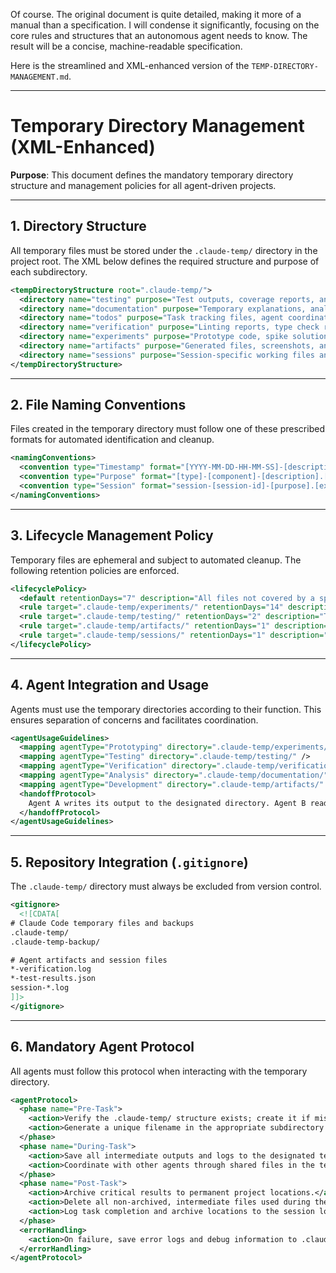 Of course. The original document is quite detailed, making it more of a manual than a specification. I will condense it significantly, focusing on the core rules and structures that an autonomous agent needs to know. The result will be a concise, machine-readable specification.

Here is the streamlined and XML-enhanced version of the `TEMP-DIRECTORY-MANAGEMENT.md`.

---
# Temporary Directory Management (XML-Enhanced)

**Purpose**: This document defines the mandatory temporary directory structure and management policies for all agent-driven projects.

---

## 1. Directory Structure

All temporary files must be stored under the `.claude-temp/` directory in the project root. The XML below defines the required structure and purpose of each subdirectory.

```xml
<tempDirectoryStructure root=".claude-temp/">
  <directory name="testing" purpose="Test outputs, coverage reports, and debugging logs." />
  <directory name="documentation" purpose="Temporary explanations, analysis, and research notes." />
  <directory name="todos" purpose="Task tracking files, agent coordination plans, and workflow state." />
  <directory name="verification" purpose="Linting reports, type check results, and security scan outputs." />
  <directory name="experiments" purpose="Prototype code, spike solutions, and proof-of-concepts." />
  <directory name="artifacts" purpose="Generated files, screenshots, and other ephemeral build outputs." />
  <directory name="sessions" purpose="Session-specific working files and communication logs." />
</tempDirectoryStructure>
```

---

## 2. File Naming Conventions

Files created in the temporary directory must follow one of these prescribed formats for automated identification and cleanup.

```xml
<namingConventions>
  <convention type="Timestamp" format="[YYYY-MM-DD-HH-MM-SS]-[description].[ext]" />
  <convention type="Purpose" format="[type]-[component]-[description].[ext]" />
  <convention type="Session" format="session-[session-id]-[purpose].[ext]" />
</namingConventions>
```

---

## 3. Lifecycle Management Policy

Temporary files are ephemeral and subject to automated cleanup. The following retention policies are enforced.

```xml
<lifecyclePolicy>
  <default retentionDays="7" description="All files not covered by a specific rule are deleted after 7 days." />
  <rule target=".claude-temp/experiments/" retentionDays="14" description="Experiments are kept longer for review." />
  <rule target=".claude-temp/testing/" retentionDays="2" description="Test outputs are cleaned frequently." />
  <rule target=".claude-temp/artifacts/" retentionDays="1" description="Build artifacts are cleaned very frequently." />
  <rule target=".claude-temp/sessions/" retentionDays="1" description="Session files are cleaned daily." />
</lifecyclePolicy>
```

---

## 4. Agent Integration and Usage

Agents must use the temporary directories according to their function. This ensures separation of concerns and facilitates coordination.

```xml
<agentUsageGuidelines>
  <mapping agentType="Prototyping" directory=".claude-temp/experiments/" />
  <mapping agentType="Testing" directory=".claude-temp/testing/" />
  <mapping agentType="Verification" directory=".claude-temp/verification/" />
  <mapping agentType="Analysis" directory=".claude-temp/documentation/" />
  <mapping agentType="Development" directory=".claude-temp/artifacts/" />
  <handoffProtocol>
    Agent A writes its output to the designated directory. Agent B reads the file to continue the workflow. The file is deleted by Agent B upon successful processing.
  </handoffProtocol>
</agentUsageGuidelines>
```

---

## 5. Repository Integration (`.gitignore`)

The `.claude-temp/` directory must always be excluded from version control.

```xml
<gitignore>
  <![CDATA[
# Claude Code temporary files and backups
.claude-temp/
.claude-temp-backup/

# Agent artifacts and session files
*-verification.log
*-test-results.json
session-*.log
]]>
</gitignore>
```

---

## 6. Mandatory Agent Protocol

All agents must follow this protocol when interacting with the temporary directory.

```xml
<agentProtocol>
  <phase name="Pre-Task">
    <action>Verify the .claude-temp/ structure exists; create it if missing.</action>
    <action>Generate a unique filename in the appropriate subdirectory using naming conventions.</action>
  </phase>
  <phase name="During-Task">
    <action>Save all intermediate outputs and logs to the designated temporary file.</action>
    <action>Coordinate with other agents through shared files in the temp directory.</action>
  </phase>
  <phase name="Post-Task">
    <action>Archive critical results to permanent project locations.</action>
    <action>Delete all non-archived, intermediate files used during the task.</action>
    <action>Log task completion and archive locations to the session log.</action>
  </phase>
  <errorHandling>
    <action>On failure, save error logs and debug information to .claude-temp/testing/ before exiting.</action>
  </errorHandling>
</agentProtocol>
```